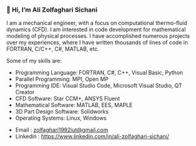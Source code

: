 ### 👋 Hi, I’m Ali Zolfaghari Sichani


I am a mechanical engineer, with a focus on computational thermo-fluid dynamics (CFD). I am interested in code development for mathematical modeling of physical processes. I have accomplished numerous projects over my experiences, where I have written thousands of lines of code in FORTRAN, C/C++, C#, MATLAB, etc.


Some of my skills are:
* Programming Language: FORTRAN, C#, C++, Visual Basic, Python
* Parallel Programming: MPI, Open MP
* Programming IDE: Visual Studio Code, Microsoft Visual Studio, QT Creator
* CFD Software: Star CCM+, ANSYS Fluent
* Mathematical Software: MATLAB, EES, MAPLE
* 3D Part Design Software: Solidworks 
* Operating Systems: Linux, Windows


- Email : zolfaghari1992iut@gmail.com 
- Linkedin : https://www.linkedin.com/in/ali-zolfaghari-sichani/ 


<!---
Ali-Zolfaghari/Ali-Zolfaghari is a ✨ special ✨ repository because its `README.md` (this file) appears on your GitHub profile.
You can click the Preview link to take a look at your changes.
--->



<!--
**Ali-Zolfaghari/Ali-Zolfaghari** is a ✨ _special_ ✨ repository because its `README.md` (this file) appears on your GitHub profile.

Here are some ideas to get you started:

- 🔭 I’m currently working on ...
- 🌱 I’m currently learning ...
- 👯 I’m looking to collaborate on ...
- 🤔 I’m looking for help with ...
- 💬 Ask me about ...
- 📫 How to reach me: ...
- 😄 Pronouns: ...
- ⚡ Fun fact: ...
-->
